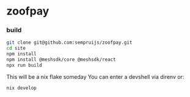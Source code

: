 # zoofpay

### build

```bash
git clone git@github.com:sempruijs/zoofpay.git
cd site
npm install
npm install @meshsdk/core @meshsdk/react
npx run build
```

This will be a nix flake someday
You can enter a devshell via direnv or:

```bash
nix develop
```

